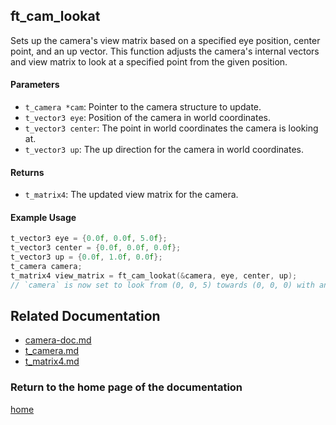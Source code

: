 ## ft_cam_lookat
Sets up the camera's view matrix based on a specified eye position, center point, and an up vector. This function adjusts the camera's internal vectors and view matrix to look at a specified point from the given position.

#### Parameters
- `t_camera *cam`: Pointer to the camera structure to update.
- `t_vector3 eye`: Position of the camera in world coordinates.
- `t_vector3 center`: The point in world coordinates the camera is looking at.
- `t_vector3 up`: The up direction for the camera in world coordinates.

#### Returns
- `t_matrix4`: The updated view matrix for the camera.

#### Example Usage
```c
t_vector3 eye = {0.0f, 0.0f, 5.0f};
t_vector3 center = {0.0f, 0.0f, 0.0f};
t_vector3 up = {0.0f, 1.0f, 0.0f};
t_camera camera;
t_matrix4 view_matrix = ft_cam_lookat(&camera, eye, center, up);
// `camera` is now set to look from (0, 0, 5) towards (0, 0, 0) with an up direction of (0, 1, 0).
```

## Related Documentation

- [camera-doc.md](./camera-doc.md)
- [t_camera.md](./t_camera.md)
- [t_matrix4.md](../matrix/matrix4/t_matrix4.md)

### Return to the home page of the documentation
[home](../home.md)

